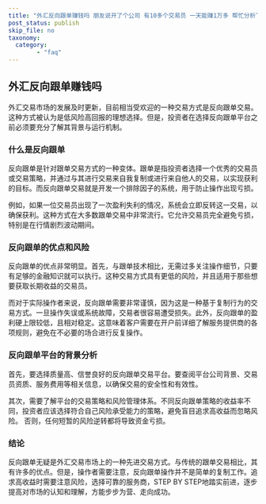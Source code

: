 ```yaml
---
title: "外汇反向跟单赚钱吗 朋友说开了个公司 有10多个交易员 一天能赚1万多 帮忙分析下"
post_status: publish
skip_file: no
taxonomy:
  category:
        - "faq"
---
```


## 外汇反向跟单赚钱吗

外汇交易市场的发展及时更新，目前相当受欢迎的一种交易方式是反向跟单交易。这种方式被认为是低风险高回报的理想选择。但是，投资者在选择反向跟单平台之前必须要充分了解其背景与运行机制。

### 什么是反向跟单

反向跟单是针对跟单交易方式的一种变体。跟单是指投资者选择一个优秀的交易员或交易策略，并通过与其进行交易来自我复制或进行来自他人的交易，以实现获利的目标。而反向跟单交易就是开发一个排除因子的系统，用于防止操作出现亏损。

例如，如果一位交易员出现了一次盈利失利的情况，系统会立即反转这一交易，以确保获利。这种方式在大多数跟单交易中非常流行。它允许交易员完全避免亏损，特别是在行情剧烈波动期间。

### 反向跟单的优点和风险

反向跟单的优点非常明显。首先，与跟单技术相比，无需过多关注操作细节，只要有足够的金融知识就可以执行。这种交易方式具有更低的风险，并且适用于那些想要获取长期收益的交易员。

而对于实际操作者来说，反向跟单需要非常谨慎，因为这是一种基于复制行为的交易方式。一旦操作失误或系统故障，交易者很容易遭受损失。此外，反向跟单的盈利硬上限较低，且相对稳定。这意味着客户需要在开户前详细了解服务提供商的各项规则，避免在不必要的场合进行反复操作。

### 反向跟单平台的背景分析

首先，要选择质量高、信誉良好的反向跟单交易平台。要查阅平台公司背景、交易员资质、服务费用等相关信息，以确保交易的安全性和有效性。

其次，需要了解平台的交易策略和风险管理体系。不同反向跟单策略的收益率不同，投资者应该选择符合自己风险承受能力的策略，避免盲目追求高收益而忽略风险。 否则，任何短暂的风险逆转都将导致资金亏损。

### 结论

反向跟单无疑是外汇交易市场上的一种先进交易方式。与传统的跟单交易相比，其有许多的优点。但是，操作者需要注意，反向跟单操作并不是简单的复制工作。追求高收益时需要注意风险，选择可靠的服务商，STEP BY STEP地踏实前进，逐步提高对市场的认知和理解，方能步步为营、走向成功。
